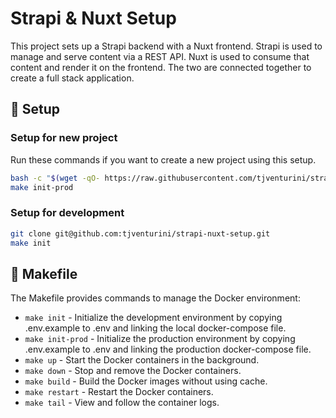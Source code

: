 # Strapi & Nuxt Setup

This project sets up a Strapi backend with a Nuxt frontend. Strapi is used to manage and serve content via a REST API. Nuxt is used to consume that content and render it on the frontend. The two are connected together to create a full stack application.

## 🚀 Setup

### Setup for new project
Run these commands if you want to create a new project using this setup.

```bash
bash -c "$(wget -qO- https://raw.githubusercontent.com/tjventurini/strapi-nuxt-setup/main/remote-setup.sh)"
make init-prod
```

### Setup for development

```bash
git clone git@github.com:tjventurini/strapi-nuxt-setup.git
make init
```

## 🧰 Makefile

The Makefile provides commands to manage the Docker environment:

- `make init` - Initialize the development environment by copying .env.example to .env and linking the local docker-compose file.
- `make init-prod` - Initialize the production environment by copying .env.example to .env and linking the production docker-compose file.
- `make up` - Start the Docker containers in the background.
- `make down` - Stop and remove the Docker containers.  
- `make build` - Build the Docker images without using cache.
- `make restart` - Restart the Docker containers.
- `make tail` - View and follow the container logs.